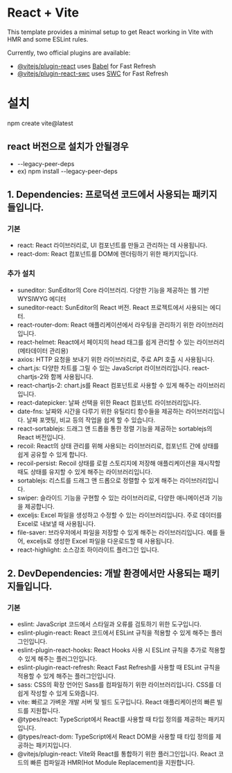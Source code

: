 # React + Vite

This template provides a minimal setup to get React working in Vite with HMR and some ESLint rules.

Currently, two official plugins are available:

- [@vitejs/plugin-react](https://github.com/vitejs/vite-plugin-react/blob/main/packages/plugin-react/README.md) uses [Babel](https://babeljs.io/) for Fast Refresh
- [@vitejs/plugin-react-swc](https://github.com/vitejs/vite-plugin-react-swc) uses [SWC](https://swc.rs/) for Fast Refresh

# 설치
npm create vite@latest

## react 버전으로 설치가 안될경우 
- --legacy-peer-deps
- ex) npm install --legacy-peer-deps
## 1. Dependencies: 프로덕션 코드에서 사용되는 패키지들입니다.
### 기본
- react: React 라이브러리로, UI 컴포넌트를 만들고 관리하는 데 사용됩니다.
- react-dom: React 컴포넌트를 DOM에 렌더링하기 위한 패키지입니다.
### 추가 설치
- suneditor: SunEditor의 Core 라이브러리. 다양한 기능을 제공하는 웹 기반 WYSIWYG 에디터
- suneditor-react: SunEditor의 React 버전. React 프로젝트에서 사용되는 에디터.
- react-router-dom: React 애플리케이션에서 라우팅을 관리하기 위한 라이브러리입니다.
- react-helmet: React에서 페이지의 head 태그를 쉽게 관리할 수 있는 라이브러리 (메타데이터 관리용)
- axios: HTTP 요청을 보내기 위한 라이브러리로, 주로 API 호출 시 사용됩니다.
- chart.js: 다양한 차트를 그릴 수 있는 JavaScript 라이브러리입니다. react-chartjs-2와 함께 사용됩니다.
- react-chartjs-2: chart.js를 React 컴포넌트로 사용할 수 있게 해주는 라이브러리입니다.
- react-datepicker: 날짜 선택을 위한 React 컴포넌트 라이브러리입니다.
- date-fns: 날짜와 시간을 다루기 위한 유틸리티 함수들을 제공하는 라이브러리입니다. 날짜 포맷팅, 비교 등의 작업을 쉽게 할 수 있습니다.
- react-sortablejs: 드래그 앤 드롭을 통한 정렬 기능을 제공하는 sortablejs의 React 버전입니다.
- recoil: React의 상태 관리를 위해 사용되는 라이브러리로, 컴포넌트 간에 상태를 쉽게 공유할 수 있게 합니다.
- recoil-persist: Recoil 상태를 로컬 스토리지에 저장해 애플리케이션을 재시작할 때도 상태를 유지할 수 있게 해주는 라이브러리입니다.
- sortablejs: 리스트를 드래그 앤 드롭으로 정렬할 수 있게 해주는 라이브러리입니다.
- swiper: 슬라이드 기능을 구현할 수 있는 라이브러리로, 다양한 애니메이션과 기능을 제공합니다.
- exceljs: Excel 파일을 생성하고 수정할 수 있는 라이브러리입니다. 주로 데이터를 Excel로 내보낼 때 사용됩니다.
- file-saver: 브라우저에서 파일을 저장할 수 있게 해주는 라이브러리입니다. 예를 들어, exceljs로 생성한 Excel 파일을 다운로드할 때 사용됩니다.
- react-highlight: 소스강조 하이라이트 플러그인 입니다.

## 2. DevDependencies: 개발 환경에서만 사용되는 패키지들입니다.
### 기본
- eslint: JavaScript 코드에서 스타일과 오류를 검토하기 위한 도구입니다.
- eslint-plugin-react: React 코드에서 ESLint 규칙을 적용할 수 있게 해주는 플러그인입니다.
- eslint-plugin-react-hooks: React Hooks 사용 시 ESLint 규칙을 추가로 적용할 수 있게 해주는 플러그인입니다.
- eslint-plugin-react-refresh: React Fast Refresh를 사용할 때 ESLint 규칙을 적용할 수 있게 해주는 플러그인입니다.
- sass: CSS의 확장 언어인 Sass를 컴파일하기 위한 라이브러리입니다. CSS를 더 쉽게 작성할 수 있게 도와줍니다.
- vite: 빠르고 가벼운 개발 서버 및 빌드 도구입니다. React 애플리케이션의 빠른 빌드를 지원합니다.
- @types/react: TypeScript에서 React를 사용할 때 타입 정의를 제공하는 패키지입니다.
- @types/react-dom: TypeScript에서 React DOM을 사용할 때 타입 정의를 제공하는 패키지입니다.
- @vitejs/plugin-react: Vite와 React를 통합하기 위한 플러그인입니다. React 코드의 빠른 컴파일과 HMR(Hot Module Replacement)을 지원합니다.